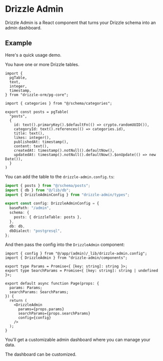 # Drizzle Admin

Drizzle Admin is a React component that turns your Drizzle schema into an admin dashboard.

## Example

Here's a quick usage demo.

You have one or more Drizzle tables.

```tsx
import {
  pgTable,
  text,
  integer,
  timestamp,
} from "drizzle-orm/pg-core";

import { categories } from "@/schema/categories";

export const posts = pgTable(
  "posts",
  {
    id: text().primaryKey().$defaultFn(() => crypto.randomUUID()),
    categoryId: text().references(() => categories.id),
    title: text(),
    likes: integer(),
    publishedAt: timestamp(),
    content: text(),
    createdAt: timestamp().notNull().defaultNow(),
    updatedAt: timestamp().notNull().defaultNow().$onUpdate(() => new Date()),
  }
)
```

You can add the table to the `drizzle-admin.config.ts`:

```ts
import { posts } from "@/schema/posts";
import { db } from "@/lib/db";
import { DrizzleAdminConfig } from "drizzle-admin/types";

export const config: DrizzleAdminConfig = {
  basePath: "/admin",
  schema: {
    posts: { drizzleTable: posts },
  },
  db: db,
  dbDialect: "postgresql",
};

```

And then pass the config into the `DrizzleAdmin` component:

```tsx
import { config } from "@/app/(admin)/_lib/drizzle-admin.config";
import { DrizzleAdmin } from "drizzle-admin/components";

export type Params = Promise<{ [key: string]: string }>;
export type SearchParams = Promise<{ [key: string]: string | undefined }>;

export default async function Page(props: {
  params: Params;
  searchParams: SearchParams;
}) {
  return (
    <DrizzleAdmin
      params={props.params}
      searchParams={props.searchParams}
      config={config}
    />
  );
}

```

You'll get a customizable admin dashboard where you can manage your data.

The dashboard can be customized.